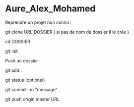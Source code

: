 # Aure_Alex_Mohamed
Reprendre un projet non connu :

git clone URL DOSSIER ( si pas de nom de dossier il le crée )

cd DOSSIER

git init


Push un dossier :

git add .

git status (optionel)

git commit -m "message"

git push origin master URL
